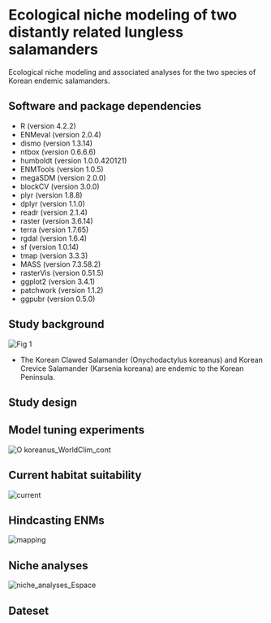 # Ecological niche modeling of two distantly related lungless salamanders  
Ecological niche modeling and associated analyses for the two species of Korean endemic salamanders.

## Software and package dependencies
- R (version 4.2.2)
- ENMeval (version 2.0.4)
- dismo (version 1.3.14)
- ntbox (version 0.6.6.6)
- humboldt (version 1.0.0.420121)
- ENMTools (version 1.0.5)
- megaSDM (version 2.0.0)
- blockCV (version 3.0.0)
- plyr (version 1.8.8)
- dplyr (version 1.1.0)
- readr (version 2.1.4)
- raster (version 3.6.14)
- terra (version 1.7.65)
- rgdal (version 1.6.4)
- sf (version 1.0.14)
- tmap (version 3.3.3)
- MASS (version 7.3.58.2)
- rasterVis (version 0.51.5)
- ggplot2 (version 3.4.1)
- patchwork (version 1.1.2)
- ggpubr (version 0.5.0)

## Study background
![Fig 1](https://github.com/yucheols/TwoSalDist/assets/85914125/c9a05ac0-8705-447b-87ed-d23caa248889)

- The Korean Clawed Salamander (Onychodactylus koreanus) and Korean Crevice Salamander (Karsenia koreana) are endemic to the Korean Peninsula.

## Study design

## Model tuning experiments
![O koreanus_WorldClim_cont](https://github.com/yucheols/TwoSalDist/assets/85914125/a08dc3eb-a409-4f6c-ad46-a88f168b3a68)


## Current habitat suitability
![current](https://github.com/yucheols/TwoSalDist/assets/85914125/edf19032-9a3d-46d1-b9cc-84d67219a6e2)


## Hindcasting ENMs
![mapping](https://github.com/yucheols/TwoSalDist/assets/85914125/8a429e4e-c487-434e-afaf-01074b0f3a29)

## Niche analyses
![niche_analyses_Espace](https://github.com/yucheols/TwoSalDist/assets/85914125/a412bc90-6337-4dba-a6d8-ed710a1a7c7b)



## Dateset
